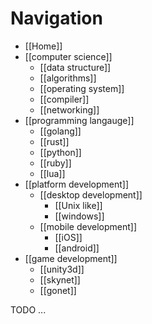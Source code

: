 # Navigation
* [[Home]]
* [[computer science]]
    - [[data structure]]
    - [[algorithms]]
    - [[operating system]]
    - [[compiler]]
    - [[networking]]
* [[programming langauge]]
    - [[golang]]
    - [[rust]]
    - [[python]]
    - [[ruby]]
    - [[lua]]
* [[platform development]]
    - [[desktop development]]
        + [[Unix like]]
        + [[windows]]
    + [[mobile development]]
        - [[iOS]]
        - [[android]]
* [[game development]]
    - [[unity3d]]
    - [[skynet]]
    - [[gonet]]

TODO ...